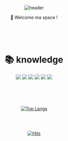 <div align="center">

![header](https://capsule-render.vercel.app/api?type=cylinder&text=NoobEng&color=random&animation=blink&Fontcolor=d6ace6)

</div>

<div align="center">
🐸 Welcome ma space !
</div>
<br/>
<br/>
<br/>
<br/>


<div align=center><h1> 📚 knowledge</h1></div>
<div align=center> 
  <img src="https://img.shields.io/badge/java-007396?style=for-the-badge&logo=java&logoColor=white"> 
  <img src="https://img.shields.io/badge/spring-6DB33F?style=for-the-badge&logo=spring&logoColor=white">
  <img src="https://img.shields.io/badge/springboot-6DB33F?style=for-the-badge&logo=springboot&logoColor=white">
  <img src="https://img.shields.io/badge/oracle-F80000?style=for-the-badge&logo=oracle&logoColor=white">
  <img src="https://img.shields.io/badge/mysql-4479A1?style=for-the-badge&logo=mysql&logoColor=white">
  <img src="https://img.shields.io/badge/github-181717?style=for-the-badge&logo=github&logoColor=white">
  </div>
  
  <br/>
  <br/>
  <br/>
  <br/>
  
  <div align="center">
  
  [![Top Langs](https://github-readme-stats.vercel.app/api/top-langs/?username=ratellll&layout=compact)](https://github.com/anuraghazra/github-readme-stats)
  
  </div>
  
  <br/>
  <br/>
  
  <div align="center">
  
[![Hits](https://hits.seeyoufarm.com/api/count/incr/badge.svg?url=https%3A%2F%2Fgithub.com%2Fratellll%2Fhit-counter&count_bg=%23C83D3D&title_bg=%23555555&icon=hackaday.svg&icon_color=%23E7E7E7&title=hits&edge_flat=false)](https://hits.seeyoufarm.com)
  
  </div>
